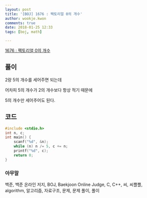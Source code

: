 ```yaml
---
layout: post
title: '[BOJ] 1676 : 팩토리얼 0의 개수'
author: wookje.kwon
comments: true
date: 2018-01-25 12:33
tags: [boj, math]

---
```


[1676 : 팩토리얼 0의 개수](https://www.acmicpc.net/problem/1676)

## 풀이

2랑 5의 개수를 세어주면 되는데

어차피 5의 개수가 2의 개수보다 항상 적기 때문에

5의 개수만 세어주어도 된다.

## 코드

```cpp
#include <stdio.h>
int n, c;
int main() {
	scanf("%d", &n);
	while (n) n /= 5, c += n;
	printf("%d", c);
	return 0;
}
```

### 아무말  
백준, 백준 온라인 저지, BOJ, Baekjoon Online Judge, C, C++, 씨, 씨쁠쁠, algorithm, 알고리즘, 자료구조, 문제, 문제 풀이, 풀이
